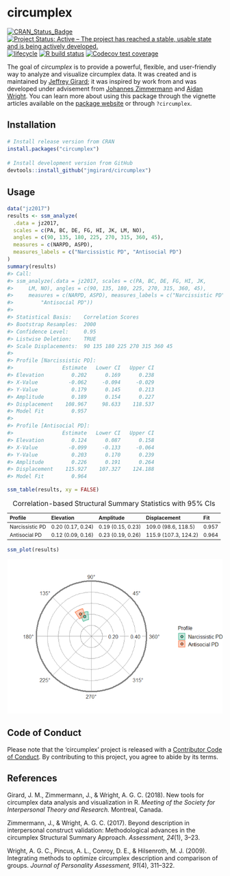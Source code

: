 
<!-- README.md is generated from README.Rmd. Please edit that file -->

# circumplex <img src="man/figures/logo.png" align="right" alt="" />

<!-- badges: start -->

[![CRAN\_Status\_Badge](https://www.r-pkg.org/badges/version/circumplex)](https://cran.r-project.org/package=circumplex)
[![Project Status: Active – The project has reached a stable, usable
state and is being actively
developed.](https://www.repostatus.org/badges/latest/active.svg)](https://www.repostatus.org/#active)
[![lifecycle](https://img.shields.io/badge/lifecycle-maturing-blue.svg)](https://lifecycle.r-lib.org/articles/stages.html)
[![R build
status](https://github.com/jmgirard/circumplex/workflows/R-CMD-check/badge.svg)](https://github.com/jmgirard/circumplex/actions)
[![Codecov test
coverage](https://codecov.io/gh/jmgirard/circumplex/branch/master/graph/badge.svg)](https://codecov.io/gh/jmgirard/circumplex?branch=master)
<!-- badges: end -->

The goal of *circumplex* is to provide a powerful, flexible, and
user-friendly way to analyze and visualize circumplex data. It was
created and is maintained by [Jeffrey Girard](https://jmgirard.com/); it
was inspired by work from and was developed under advisement from
[Johannes
Zimmermann](https://www.uni-kassel.de/fb01/institute/institut-fuer-psychologie/fachgebiete/differentielle-psychologie/prof-dr-johannes-zimmermann)
and [Aidan Wright](https://www.personalityprocesses.com/). You can learn
more about using this package through the vignette articles available on
the [package website](https://circumplex.jmgirard.com/) or through
`?circumplex`.

## Installation

``` r
# Install release version from CRAN
install.packages("circumplex")

# Install development version from GitHub
devtools::install_github("jmgirard/circumplex")
```

## Usage

``` r
data("jz2017")
results <- ssm_analyze(
  .data = jz2017, 
  scales = c(PA, BC, DE, FG, HI, JK, LM, NO), 
  angles = c(90, 135, 180, 225, 270, 315, 360, 45), 
  measures = c(NARPD, ASPD),
  measures_labels = c("Narcissistic PD", "Antisocial PD")
)
summary(results)
#> Call:
#> ssm_analyze(.data = jz2017, scales = c(PA, BC, DE, FG, HI, JK, 
#>     LM, NO), angles = c(90, 135, 180, 225, 270, 315, 360, 45), 
#>     measures = c(NARPD, ASPD), measures_labels = c("Narcissistic PD", 
#>         "Antisocial PD"))
#> 
#> Statistical Basis:    Correlation Scores 
#> Bootstrap Resamples:  2000 
#> Confidence Level:     0.95 
#> Listwise Deletion:    TRUE 
#> Scale Displacements:  90 135 180 225 270 315 360 45 
#> 
#> Profile [Narcissistic PD]:
#>                Estimate   Lower CI   Upper CI
#> Elevation         0.202      0.169      0.238
#> X-Value          -0.062     -0.094     -0.029
#> Y-Value           0.179      0.145      0.213
#> Amplitude         0.189      0.154      0.227
#> Displacement    108.967     98.633    118.537
#> Model Fit         0.957                      
#> 
#> Profile [Antisocial PD]:
#>                Estimate   Lower CI   Upper CI
#> Elevation         0.124      0.087      0.158
#> X-Value          -0.099     -0.133     -0.064
#> Y-Value           0.203      0.170      0.239
#> Amplitude         0.226      0.191      0.264
#> Displacement    115.927    107.327    124.188
#> Model Fit         0.964
```

``` r
ssm_table(results, xy = FALSE)
```

<table class="table" style="font-size: 12px; margin-left: auto; margin-right: auto;">
<caption style="font-size: initial !important;">
Correlation-based Structural Summary Statistics with 95% CIs
</caption>
<thead>
<tr>
<th style="text-align:left;">
Profile
</th>
<th style="text-align:left;">
Elevation
</th>
<th style="text-align:left;">
Amplitude
</th>
<th style="text-align:left;">
Displacement
</th>
<th style="text-align:left;">
Fit
</th>
</tr>
</thead>
<tbody>
<tr>
<td style="text-align:left;">
Narcissistic PD
</td>
<td style="text-align:left;">
0.20 (0.17, 0.24)
</td>
<td style="text-align:left;">
0.19 (0.15, 0.23)
</td>
<td style="text-align:left;">
109.0 (98.6, 118.5)
</td>
<td style="text-align:left;">
0.957
</td>
</tr>
<tr>
<td style="text-align:left;">
Antisocial PD
</td>
<td style="text-align:left;">
0.12 (0.09, 0.16)
</td>
<td style="text-align:left;">
0.23 (0.19, 0.26)
</td>
<td style="text-align:left;">
115.9 (107.3, 124.2)
</td>
<td style="text-align:left;">
0.964
</td>
</tr>
</tbody>
</table>

``` r
ssm_plot(results)
```

![](man/figures/README-plot-1.png)<!-- -->

## Code of Conduct

Please note that the ‘circumplex’ project is released with a
[Contributor Code of
Conduct](https://circumplex.jmgirard.com/CODE_OF_CONDUCT.html). By
contributing to this project, you agree to abide by its terms.

## References

Girard, J. M., Zimmermann, J., & Wright, A. G. C. (2018). New tools for
circumplex data analysis and visualization in R. *Meeting of the Society
for Interpersonal Theory and Research.* Montreal, Canada.

Zimmermann, J., & Wright, A. G. C. (2017). Beyond description in
interpersonal construct validation: Methodological advances in the
circumplex Structural Summary Approach. *Assessment, 24*(1), 3–23.

Wright, A. G. C., Pincus, A. L., Conroy, D. E., & Hilsenroth, M. J.
(2009). Integrating methods to optimize circumplex description and
comparison of groups. *Journal of Personality Assessment, 91*(4),
311–322.
